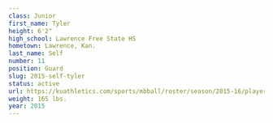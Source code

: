 ```yaml
---
class: Junior
first_name: Tyler
height: 6'2"
high_school: Lawrence Free State HS
hometown: Lawrence, Kan.
last_name: Self
number: 11
position: Guard
slug: 2015-self-tyler
status: active
url: https://kuathletics.com/sports/mbball/roster/season/2015-16/player/tyler-self/
weight: 165 lbs.
year: 2015
---
```

